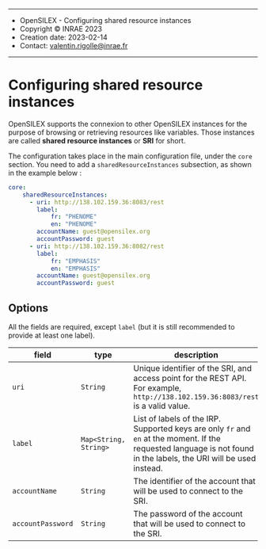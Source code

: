 ***************************************************
* OpenSILEX - Configuring shared resource instances
* Copyright © INRAE 2023
* Creation date: 2023-02-14
* Contact: valentin.rigolle@inrae.fr
***************************************************

# Configuring shared resource instances

OpenSILEX supports the connexion to other OpenSILEX instances for the purpose of browsing or retrieving resources like
variables. Those instances are called **shared resource instances** or **SRI** for short.

The configuration takes place in the main configuration file, under the `core` section. You need to add a `sharedResourceInstances`
subsection, as shown in the example below :

```yaml
core:
    sharedResourceInstances:
      - uri: http://138.102.159.36:8083/rest
        label:
            fr: "PHENOME"
            en: "PHENOME"
        accountName: guest@opensilex.org
        accountPassword: guest
      - uri: http://138.102.159.36:8082/rest
        label:
            fr: "EMPHASIS"
            en: "EMPHASIS"
        accountName: guest@opensilex.org
        accountPassword: guest
```

## Options

All the fields are required, except `label` (but it is still recommended to provide at least one label).

| field             | type                  | description                                                                                                                                                         |
|-------------------|-----------------------|---------------------------------------------------------------------------------------------------------------------------------------------------------------------|
| `uri`             | `String`              | Unique identifier of the SRI, and access point for the REST API. For example, `http://138.102.159.36:8083/rest` is a valid value.                                   |
| `label`           | `Map<String, String>` | List of labels of the IRP. Supported keys are only `fr` and `en` at the moment. If the requested language is not found in the labels, the URI will be used instead. |
| `accountName`     | `String`              | The identifier of the account that will be used to connect to the SRI.                                                                                              |
| `accountPassword` | `String`              | The password of the account that will be used to connect to the SRI.                                                                                                |
